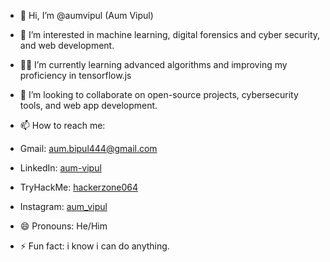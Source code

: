 - 👋 Hi, I’m @aumvipul (Aum Vipul)

- 👀 I’m interested in machine learning, digital forensics and cyber security, and web development.

- 🌱🌱 I’m currently learning advanced algorithms and improving my proficiency in tensorflow.js

- 💞️  I’m looking to collaborate on open-source projects, cybersecurity tools, and web app development.

- 📫 How to reach me:
- Gmail: [aum.bipul444@gmail.com](mailto:aum.bipul444@gmail.com)
- LinkedIn: [aum-vipul](https://www.linkedin.com/in/aum-vipul-8a90a925b/)
- TryHackMe: [hackerzone064](https://tryhackme.com/p/hackerzone064)
- Instagram: [aum_vipul](https://www.instagram.com/aum_vipul/)

- 😄 Pronouns: He/Him
- ⚡ Fun fact: i know i can do anything.

<!---
aumvipul/aumvipul is a ✨ special ✨ repository because its `README.md` (this file) appears on your GitHub profile.
You can click the Preview link to take a look at your changes.
--->
